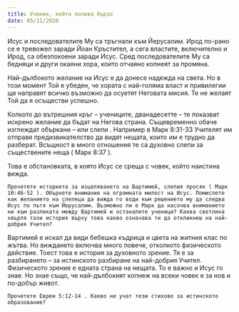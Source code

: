 ```yaml
---
title: Ученик, който попива бързо
date: 05/11/2020
---
```


Исус и последователите Му са тръгнали към Йерусалим. Ирод по-рано се е тревожел заради Йоан Кръстител, а сега властите, включително и Ирод, са обезпокоени заради Исус. Сред последователите Му са бедняци и други окаяни хора, които отчаяно копнеят за промяна.

Най-дълбокото желание на Исус е да донесе надежда на света. Но в този момент Той е убеден, че хората с най-голяма власт и привилегии ще направят всичко възможно да осуетят Неговата мисия. Те не желаят Той да я осъществи успешно.

Колкото до вътрешния кръг – учениците, дванадесетте – те показват искрено желание да бъдат на Негова страна. Същевременно обаче изглеждат объркани – или слепи . Например в Марк 8:31-33 Учителят им отправя предизвикателство да видят нещата, които им е трудно да разберат. Всъщност в много отношения те са духовно слепи за съществените неща ( Марк 8:37 ).

Това е обстановката, в която Исус се среща с човек, който наистина вижда.

`Прочетете историята за изцеляването на Вартимей, слепия просяк ( Марк 10:46-52 ). Обърнете внимание на огромната милост на Исус. Помислете как желанието на слепеца да вижда го води към решението му да следва Исус по пътя към Йерусалим. Възможно ли е Марк да насочва вниманието ни към разликата между Вартимей и останалите ученици? Каква светлина хвърля тази история върху това какво означава ти да откликнеш на най-добрия Учител?`

Вартимей е искал да види бебешка къдрица и цвета на житния клас по жътва. Но виждането включва много повече, отколкото физическото действие. Тоест това е история за духовното зрение. Тя е за разбирането – за истинското разбиране на най-добрия Учител. Физическото зрение е едната страна на нещата. То е важно и Исус го знае. Но знае също, че най-дълбокият копнеж на всеки човек е за нов и по-добър живот.

`Прочетете Евреи 5:12-14 . Какво ни учат тези стихове за истинското образование?`